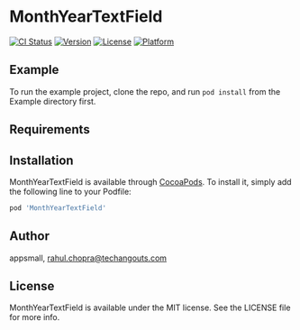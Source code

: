 # MonthYearTextField

[![CI Status](https://img.shields.io/travis/appsmall/MonthYearTextField.svg?style=flat)](https://travis-ci.org/appsmall/MonthYearTextField)
[![Version](https://img.shields.io/cocoapods/v/MonthYearTextField.svg?style=flat)](https://cocoapods.org/pods/MonthYearTextField)
[![License](https://img.shields.io/cocoapods/l/MonthYearTextField.svg?style=flat)](https://cocoapods.org/pods/MonthYearTextField)
[![Platform](https://img.shields.io/cocoapods/p/MonthYearTextField.svg?style=flat)](https://cocoapods.org/pods/MonthYearTextField)

## Example

To run the example project, clone the repo, and run `pod install` from the Example directory first.

## Requirements

## Installation

MonthYearTextField is available through [CocoaPods](https://cocoapods.org). To install
it, simply add the following line to your Podfile:

```ruby
pod 'MonthYearTextField'
```

## Author

appsmall, rahul.chopra@techangouts.com

## License

MonthYearTextField is available under the MIT license. See the LICENSE file for more info.
